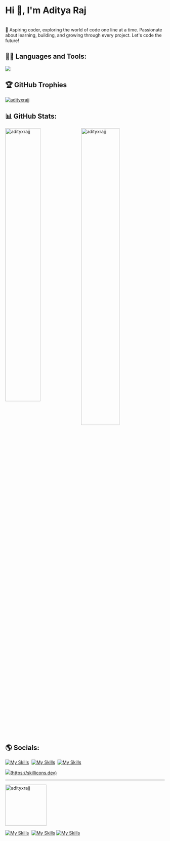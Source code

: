 # Hi 👋, I'm Aditya Raj
<br>🚀 Aspiring coder, exploring the world of code one line at a time. Passionate about learning, building, and growing through every project. Let's code the future! <br>

## 🧑‍💻 Languages and Tools:
<p>
  <a href="https://skillicons.dev">
    <img src="https://skillicons.dev/icons?i=html,css,js" />
  </a>
</p>

## 🏆 GitHub Trophies
<p align="left"><a href="https://github.com/ryo-ma/github-profile-trophy"><img src="https://github-profile-trophy.vercel.app/?username=adityxrajj" alt="adityxrajj" /></a> </p>

## 📊 GitHub Stats:
<p><img align="left" width="47%" src="https://github-readme-stats.vercel.app/api?username=adityxrajj&show_icons=true&locale=en" alt="adityxrajj" /></p>
<p><img align="centre" width="49%" src="https://github-readme-streak-stats.herokuapp.com/?user=adityxrajj&" alt="adityxrajj" /></p>

## 🌎 Socials:
[![My Skills](https://skillicons.dev/icons?i=github)](https://github.com/adityxrajj)&nbsp; 
[![My Skills](https://skillicons.dev/icons?i=twitter)](https://x.com/adityaraj_5)&nbsp;
[![My Skills](https://skillicons.dev/icons?i=linkdin)](https://www.linkedin.com/in/adityaraj5/)&nbsp;
<p>
  <a href="https://skillicons.dev">
    <img src="https://skillicons.dev/icons?i=html,css,js" />(https://skillicons.dev)
  </a>
</p>

---
<p align="left"> <img width="130px" src="https://komarev.com/ghpvc/?username=adityxrajj&label=Profile%20views&color=0e75b6&style=flat" alt="adityxrajj" /> </p>



[![My Skills](https://skillicons.dev/icons?i=github)](https://instagram.com)&nbsp; 
[![My Skills](https://skillicons.dev/icons?i=js,html,css,wasm)](https://skillicons.dev)
[![My Skills](https://skillicons.dev/icons?i=js,html,css,wasm)](https://skillicons.dev)
